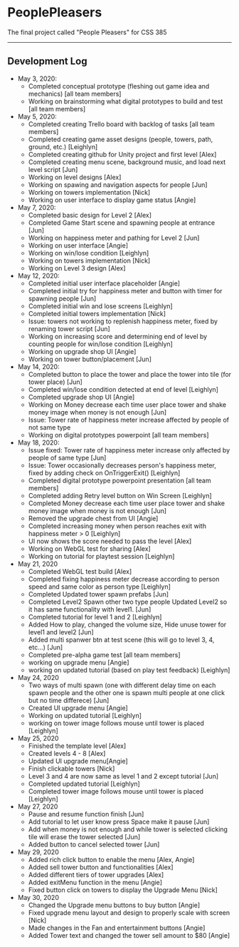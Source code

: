  # PeoplePleasers
The final project called "People Pleasers" for CSS 385

----------------------------
Development Log
----------------------------
- May 3, 2020:
  - Completed conceptual prototype (fleshing out game idea and mechanics) [all team members]
  - Working on brainstorming what digital prototypes to build and test [all team members]
- May 5, 2020:
  - Completed creating Trello board with backlog of tasks [all team members]
  - Completed creating game asset designs (people, towers, path, ground, etc.) [Leighlyn]
  - Completed creating github for Unity project and first level [Alex]
  - Completed creating menu scene, background music, and load next level script [Jun]
  - Working on level designs [Alex]
  - Working on spawing and navigation aspects for people [Jun]
  - Working on towers implementation [Nick]
  - Working on user interface to display game status [Angie]
- May 7, 2020:
  - Completed basic design for Level 2 [Alex]
  - Completed Game Start scene and spawning people at entrance [Jun]
  - Working on happiness meter and pathing for Level 2 [Jun]
  - Working on user interface [Angie]
  - Working on win/lose condition [Leighlyn]
  - Working on towers implementation [Nick]
  - Working on Level 3 design [Alex]
- May 12, 2020:
  - Completed initial user interface placeholder [Angie]
  - Completed initial try for happiness meter and button with timer for spawning people [Jun]
  - Completed initial win and lose screens [Leighlyn]
  - Completed initial towers implementation [Nick]
  - Issue: towers not working to replenish happiness meter, fixed by renaming tower script [Jun]
  - Working on increasing score and determining end of level by counting people for win/lose condition [Leighlyn]
  - Working on upgrade shop UI [Angie]
  - Working on tower button/placement [Jun]
- May 14, 2020:
  - Completed button to place the tower and place the tower into tile (for tower place) [Jun]
  - Completed win/lose condition detected at end of level [Leighlyn]
  - Completed upgrade shop UI [Angie]
  - Working on Money decrease each time user place tower and shake money image when money is not enough [Jun]
  - Issue: Tower rate of happiness meter increase affected by people of not same type
  - Working on digital prototypes powerpoint [all team members]
- May 18, 2020:
  - Issue fixed: Tower rate of happiness meter increase only affected by people of same type [Jun]
  - Issue: Tower occasionally decreases person's happiness meter, fixed by adding check on OnTriggerExit() [Leighlyn]
  - Completed digital prototype powerpoint presentation [all team members]
  - Completed adding Retry level button on Win Screen [Leighlyn]
  - Completed Money decrease each time user place tower and shake money image when money is not enough [Jun]
  - Removed the upgrade chest from UI [Angie]
  - Completed increasing money when person reaches exit with happiness meter > 0 [Leighlyn]
  - UI now shows the score needed to pass the level [Alex]
  - Working on WebGL test for sharing [Alex]
  - Working on tutorial for playtest session [Leighlyn]
- May 21, 2020
  - Completed WebGL test build [Alex]
  - Completed fixing happiness meter decrease according to person speed and same color as person type [Leighlyn]
  - Completed Updated tower spawn prefabs [Jun]
  - Completed Level2 Spawn other two type people Updated Level2 so it has same functionality with level1. [Jun]
  - Completed tutorial for level 1 and 2 [Leighlyn]
  - Added How to play, changed the volume size, Hide unuse tower for level1 and level2 [Jun]
  - Added multi spanwer btn at test scene (this will go to level 3, 4, etc...) [Jun]
  - Completed pre-alpha game test [all team members]
  - working on upgrade menu [Angie]
  - working on updated tutorial (based on play test feedback) [Leighlyn]
- May 24, 2020
  - Two ways of multi spawn (one with different delay time on each spawn people and the other one is spawn multi people at one click but no time differece) [Jun]
  - Created UI upgrade menu [Angie]
  - Working on updated tutorial [Leighlyn]
  - working on tower image follows mouse until tower is placed [Leighlyn]
- May 25, 2020
  - Finished the template level [Alex]
  - Created levels 4 - 8 [Alex] 
  - Updated UI upgrade menu[Angie]
  - Finish clickable towers [Nick]
  - Level 3 and 4 are now same as level 1 and 2 except tutorial [Jun]
  - Completed updated tutorial [Leighlyn]
  - Completed tower image follows mouse until tower is placed [Leighlyn]
- May 27, 2020
  - Pause and resume function finish [Jun]
  - Add tutorial to let user know press Space make it pause [Jun]
  - Add when money is not enough and while tower is selected clicking tile will erase the tower selected [Jun]
  - Added button to cancel selected tower [Jun]
- May 29, 2020
  - Added rich click button to enable the menu [Alex, Angie]
  - Added sell tower button and functionalities [Alex]
  - Added different tiers of tower upgrades [Alex]
  - Added exitMenu function in the menu [Angie]
  - Fixed button click on towers to display the Upgrade Menu [Nick]
- May 30, 2020
  - Changed the Upgrade menu buttons to buy button [Angie]
  - Fixed upgrade menu layout and design to properly scale with screen [Nick]
  - Made changes in the Fan and entertainment buttons [Angie]
  - Added Tower text and changed the tower sell amount to $80 [Angie]


